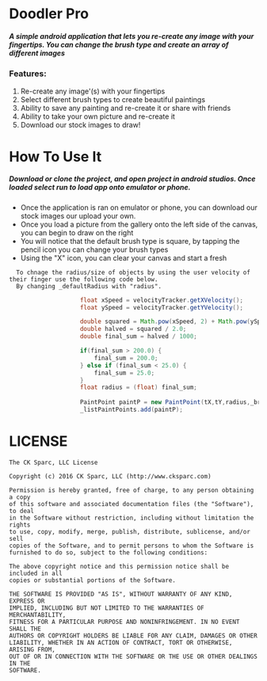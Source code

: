 # Doodler Pro

##### A simple android application that lets you re-create any image with your fingertips. You can change the brush type and create an array of different images

### Features:
  1. Re-create any image'(s) with your fingertips
  2. Select different brush types to create beautiful paintings
  3. Ability to save any painting and re-create it or share with friends
  4. Ability to take your own picture and re-create it
  5. Download our stock images to draw!
  
  
# How To Use It
##### Download or clone the project, and open project in android studios. Once loaded select run to load app onto emulator or phone.

  * Once the application is ran on emulator or phone, you can download our stock images our upload your own. 
  * Once you load a picture from the gallery onto the left side of the canvas, you can begin to draw on the right
  * You will notice that the default brush type is square, by tapping the pencil icon you can change your brush types
  * Using the "X" icon, you can clear your canvas and start a fresh

```
  To chnage the radius/size of objects by using the user velocity of their finger use the following code below.
  By changing _defaultRadius with "radius".
```

``` Java
                    float xSpeed = velocityTracker.getXVelocity();
                    float ySpeed = velocityTracker.getYVelocity();

                    double squared = Math.pow(xSpeed, 2) + Math.pow(ySpeed, 2);
                    double halved = squared / 2.0;
                    double final_sum = halved / 1000;

                    if(final_sum > 200.0) {
                        final_sum = 200.0;
                    } else if (final_sum < 25.0) {
                        final_sum = 25.0;
                    }
                    float radius = (float) final_sum;
                    
                    PaintPoint paintP = new PaintPoint(tX,tY,radius,_brushType,_paint);
                    _listPaintPoints.add(paintP);

```
# LICENSE

```
The CK Sparc, LLC License

Copyright (c) 2016 CK Sparc, LLC (http://www.cksparc.com)

Permission is hereby granted, free of charge, to any person obtaining a copy
of this software and associated documentation files (the "Software"), to deal
in the Software without restriction, including without limitation the rights
to use, copy, modify, merge, publish, distribute, sublicense, and/or sell
copies of the Software, and to permit persons to whom the Software is
furnished to do so, subject to the following conditions:

The above copyright notice and this permission notice shall be included in all
copies or substantial portions of the Software.

THE SOFTWARE IS PROVIDED "AS IS", WITHOUT WARRANTY OF ANY KIND, EXPRESS OR
IMPLIED, INCLUDING BUT NOT LIMITED TO THE WARRANTIES OF MERCHANTABILITY,
FITNESS FOR A PARTICULAR PURPOSE AND NONINFRINGEMENT. IN NO EVENT SHALL THE
AUTHORS OR COPYRIGHT HOLDERS BE LIABLE FOR ANY CLAIM, DAMAGES OR OTHER
LIABILITY, WHETHER IN AN ACTION OF CONTRACT, TORT OR OTHERWISE, ARISING FROM,
OUT OF OR IN CONNECTION WITH THE SOFTWARE OR THE USE OR OTHER DEALINGS IN THE
SOFTWARE.
```
